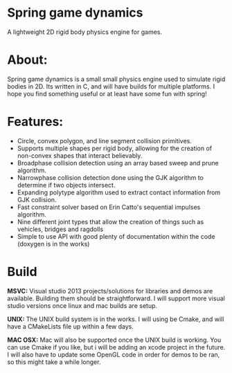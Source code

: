 # Spring game dynamics
A lightweight 2D rigid body physics engine for games.

# About:
Spring game dynamics is a small small physics engine used to simulate rigid bodies in 2D.  Its written in C, and will have builds for multiple platforms. I hope you find something useful or at least have some fun with spring!

# Features:
* Circle, convex polygon, and line segment collision primitives.
* Supports multiple shapes per rigid body, allowing for the creation of non-convex shapes that interact believably.
* Broadphase collision detection using an array based sweep and prune algorithm.
* Narrowphase collision detection done using the GJK algorithm to determine if two objects intersect.
* Expanding polytype algorithm used to extract contact information from GJK collision.
* Fast constraint solver based on Erin Catto's sequential impulses algorithm.
* Nine different joint types that allow the creation of things such as vehicles, bridges and ragdolls
* Simple to use API with good plenty of documentation within the code (doxygen is in the works)

# Build
__MSVC:__ Visual studio 2013 projects/solutions for libraries and demos are available. Building them should be straightforward. I will support more visual studio versions once linux and mac builds are setup.

__UNIX:__ The UNIX build system is in the works. I will using be Cmake, and will have a CMakeLists file up within a few days.

__MAC OSX:__ Mac will also be supported once the UNIX build is working. You can use Cmake if you like, but i will be adding an xcode project in the future. I will also have to update some OpenGL code in order for demos to be ran, so this might take a while longer.

